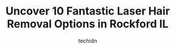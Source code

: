 ---
layout: ampstory
image: https://i0.wp.com/www.depkes.org/wp-content/uploads/2023/06/laser-hair-removal-0-in-rockford-il-1685851748.jpeg?resize=640,853
author: techidn
featured: false
description: Discover the impressive array of Laser Hair Removal options in Rockford IL, where you can find 10 of the largest Laser Hair Removal establishments in the area. From renowned classics to hidd
title: Uncover 10 Fantastic Laser Hair Removal Options in Rockford IL
cover:
   title: Uncover 10 Fantastic Laser Hair Removal Options in Rockford IL
   subtitle: Rickpate
   background: https://www.depkes.org/wp-content/uploads/2023/06/laser-hair-removal-0-in-rockford-il-1685851748.jpeg

pages: 
 - layout: thirds
   top: <h1>#1 Circle of Wellness Rockford</h1>
   bottom: "<p>1820 Windsor Rd, Loves Park, IL 61111, United States</p>"
   background: https://www.depkes.org/wp-content/uploads/2023/06/laser-hair-removal-1-in-rockford-il-1685851748.jpeg
   backgroundblur: true
 - layout: thirds
   top: <h1>#2 Milan Laser Hair Removal</h1>
   bottom: "<p>There is no doubt in my mind that you will have the same amazing experience as I did here. As Ive said to all the staff, I wish I would of done these treatments sooner!!</p>"
   background: https://www.depkes.org/wp-content/uploads/2023/06/laser-hair-removal-2-in-rockford-il-1685851749.jpeg
   cta:
      link: https://www.depkes.org/blog/uncover-10-fantastic-laser-hair-removal-options-in-rockford-il/
      text: Uncover 10 Fantastic Laser Hair Removal Options in Rockford IL
 - layout: thirds
   top: <h1>#3 WM DaySpa Salon Rockford</h1>
   bottom: "<p>6555 Lexus Dr, Rockford, IL 61108, United States</p>"
   background: https://www.depkes.org/wp-content/uploads/2023/06/laser-hair-removal-3-in-rockford-il-1685851749.jpeg
   cta:
      link: https://www.depkes.org/blog/uncover-10-fantastic-laser-hair-removal-options-in-rockford-il/
      text: Uncover 10 Fantastic Laser Hair Removal Options in Rockford IL
 - layout: thirds
   top: <h1>#4 Envy Salon & Spa Inc</h1>
   bottom: "<p>2636 McFarland Rd, Rockford, IL 61107, United States</p>"
   background: https://plus.unsplash.com/premium_photo-1664640458616-3c74f8cb4589?ixlib=rb-4.0.3&ixid=MnwxMjA3fDB8MHxwaG90by1wYWdlfHx8fGVufDB8fHx8&auto=format&fit=crop&w=640&h=853&q=80
   cta:
      link: https://www.depkes.org/blog/uncover-10-fantastic-laser-hair-removal-options-in-rockford-il/
      text: Uncover 10 Fantastic Laser Hair Removal Options in Rockford IL
 - layout: thirds
   top: <h1>#5 PerFections! Hair Removal & Skin Care</h1>
   bottom: "<p>129 Phelps Ave Suite 406, Rockford, IL 61108, United States</p>"
   background: https://images.unsplash.com/photo-1546497974-b213c9efb599?ixlib=rb-4.0.3&ixid=MnwxMjA3fDB8MHxwaG90by1wYWdlfHx8fGVufDB8fHx8&auto=format&fit=crop&w=640&h=853&q=80
   cta:
      link: https://www.depkes.org/blog/uncover-10-fantastic-laser-hair-removal-options-in-rockford-il/
      text: Uncover 10 Fantastic Laser Hair Removal Options in Rockford IL
 - layout: thirds
   top: <h1>#6 The Wax Room</h1>
   bottom: "<p>6551 E Riverside Blvd #101, Rockford, IL 61114, United States</p>"
   background: https://images.unsplash.com/photo-1618556658017-fd9c732d1360?ixlib=rb-4.0.3&ixid=MnwxMjA3fDB8MHxwaG90by1wYWdlfHx8fGVufDB8fHx8&auto=format&fit=crop&w=640&h=853&q=80
   cta:
      link: https://www.depkes.org/blog/uncover-10-fantastic-laser-hair-removal-options-in-rockford-il/
      text: Uncover 10 Fantastic Laser Hair Removal Options in Rockford IL
 - layout: thirds
   top: <h1>#7 Browart 23</h1>
   bottom: "<p>7200 Harrison Ave, Rockford, IL 61112, United States</p>"
   background: https://images.unsplash.com/photo-1531169509526-f8f1fdaa4a67?ixlib=rb-4.0.3&ixid=MnwxMjA3fDB8MHxwaG90by1wYWdlfHx8fGVufDB8fHx8&auto=format&fit=crop&w=640&h=853&q=80
   cta:
      link: https://www.depkes.org/blog/uncover-10-fantastic-laser-hair-removal-options-in-rockford-il/
      text: Uncover 10 Fantastic Laser Hair Removal Options in Rockford IL
 - layout: thirds
   middle: Continue reading...
   background: https://images.unsplash.com/photo-1536745287225-21d689278fd1?ixlib=rb-4.0.3&ixid=MnwxMjA3fDB8MHxwaG90by1wYWdlfHx8fGVufDB8fHx8&auto=format&fit=crop&w=640&h=853&q=80
   cta:
      link: https://www.depkes.org/blog/uncover-10-fantastic-laser-hair-removal-options-in-rockford-il/
      text: Uncover 10 Fantastic Laser Hair Removal Options in Rockford IL
      
---